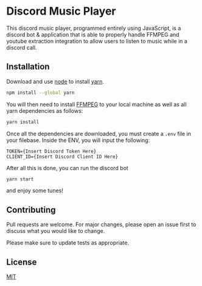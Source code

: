 # Discord Music Player

This discord music player, programmed entirely using JavaScript, is a discord bot & application that is able to properly handle FFMPEG and youtube extraction integration to allow users to listen to music while in a discord call.

## Installation

Download and use [node](https://nodejs.org/en) to install [yarn](https://classic.yarnpkg.com/lang/en/docs/install/#windows-stable).

```bash
npm install --global yarn
```

You will then need to install [FFMPEG](https://www.ffmpeg.org/download.html) to your local machine as well as all yarn dependencies as follows:

```bash
yarn install
```

Once all the dependencies are downloaded, you must create a `.env` file in your filebase. Inside the ENV, you will input the following:

```env
TOKEN={Insert Discord Token Here}
CLIENT_ID={Insert Discord Client ID Here}
```

After all this is done, you can run the discord bot

```bash
yarn start
```

and enjoy some tunes!

## Contributing

Pull requests are welcome. For major changes, please open an issue first
to discuss what you would like to change.

Please make sure to update tests as appropriate.

## License

[MIT](https://choosealicense.com/licenses/mit/)

